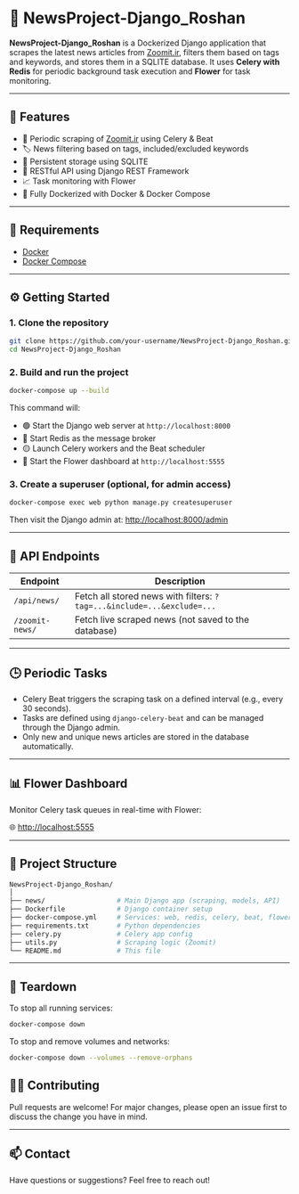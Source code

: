 # 📰 NewsProject-Django_Roshan

**NewsProject-Django_Roshan** is a Dockerized Django application that scrapes the latest news articles from [Zoomit.ir](https://www.zoomit.ir), filters them based on tags and keywords, and stores them in a SQLITE database. It uses **Celery with Redis** for periodic background task execution and **Flower** for task monitoring.

---

## 🚀 Features

- 🔁 Periodic scraping of [Zoomit.ir](https://www.zoomit.ir) using Celery & Beat  
- 🏷️ News filtering based on tags, included/excluded keywords  
- 💾 Persistent storage using SQLITE  
- 📡 RESTful API using Django REST Framework  
- 📈 Task monitoring with Flower  
- 🐳 Fully Dockerized with Docker & Docker Compose  

---

## 🧰 Requirements

- [Docker](https://www.docker.com/)
- [Docker Compose](https://docs.docker.com/compose/)

---

## ⚙️ Getting Started

### 1. Clone the repository

```bash
git clone https://github.com/your-username/NewsProject-Django_Roshan.git
cd NewsProject-Django_Roshan
````

### 2. Build and run the project

```bash
docker-compose up --build
```

This command will:

* 🟢 Start the Django web server at `http://localhost:8000`
* 🔴 Start Redis as the message broker
* 🟡 Launch Celery workers and the Beat scheduler
* 🔵 Start the Flower dashboard at `http://localhost:5555`

### 3. Create a superuser (optional, for admin access)

```bash
docker-compose exec web python manage.py createsuperuser
```

Then visit the Django admin at: [http://localhost:8000/admin](http://localhost:8000/admin)

---

## 📡 API Endpoints

| Endpoint        | Description                                                            |
| --------------- | ---------------------------------------------------------------------- |
| `/api/news/`    | Fetch all stored news with filters: `?tag=...&include=...&exclude=...` |
| `/zoomit-news/` | Fetch live scraped news (not saved to the database)                    |

---

## 🕒 Periodic Tasks

* Celery Beat triggers the scraping task on a defined interval (e.g., every 30 seconds).
* Tasks are defined using `django-celery-beat` and can be managed through the Django admin.
* Only new and unique news articles are stored in the database automatically.

---

## 📊 Flower Dashboard

Monitor Celery task queues in real-time with Flower:

🌐 [http://localhost:5555](http://localhost:5555)

---

## 📂 Project Structure

```bash
NewsProject-Django_Roshan/
│
├── news/                  # Main Django app (scraping, models, API)
├── Dockerfile             # Django container setup
├── docker-compose.yml     # Services: web, redis, celery, beat, flower
├── requirements.txt       # Python dependencies
├── celery.py              # Celery app config
├── utils.py               # Scraping logic (Zoomit)
└── README.md              # This file
```

---

## 🧹 Teardown

To stop all running services:

```bash
docker-compose down
```

To stop and remove volumes and networks:

```bash
docker-compose down --volumes --remove-orphans
```

## 🙋‍♂️ Contributing

Pull requests are welcome! For major changes, please open an issue first to discuss the change you have in mind.

---

## 📫 Contact

Have questions or suggestions? Feel free to reach out!
